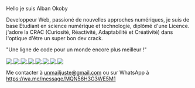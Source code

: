 
Hello je suis Alban Okoby

Developpeur Web, passioné de nouvelles approches numériques, je suis de base Etudiant en science numérique et technologie, diplômé d'une Licence. j'adore la CRAC (Curiosité, Réactivité, Adaptabilité et Créativité) dans l'optique d'être un super bon dev crack.

"Une ligne de code pour un monde encore plus meilleur !"

<a href="https://github.com/alban-okoby/alban-okoby">
  <img align="center" src="https://github-readme-stats.vercel.app/api?username=alban-okoby&theme=highcontrast&show_icons=true&count_private=true&show_owner=true" />
</a>
<a href="https://github.com/alban-okoby/alban-okoby">
  <img align="center" src="https://github-readme-stats.vercel.app/api/top-langs/?username=alban-okoby&theme=highcontrast&show_icons=true&hide=scss" />
</a>
<a href="https://github.com/alban-okoby/small-cauldron">
  <img align="center" src="https://github-readme-stats.vercel.app/api/pin/?username=alban-okoby&repo=small-cauldron" />
</a>
<a href="https://github.com/alban-okoby/mean-crud-app">
  <img align="center" src="https://github-readme-stats.vercel.app/api/pin/?username=alban-okoby&repo=mean-crud-app&theme=dark" />
 </a> 
<a href="https://github.com/alban-okoby/cidabali">
  <img align="center" src="https://github-readme-stats.vercel.app/api/pin/?username=alban-okoby&repo=cidabali" />
</a>
<a href="https://github.com/alban-okoby/portfolio_perso">
  <img align="center" src="https://github-readme-stats.vercel.app/api/pin/?username=alban-okoby&repo=portfolio_perso&theme=dark" />
</a>
<a href="https://github.com/alban-okoby/portfoliotp">
  <img align="center" src="https://github-readme-stats.vercel.app/api/pin/?username=alban-okoby&repo=portfoliotp" />
</a>
<a href="https://github.com/alban-okoby/php_porfolio">
  <img align="center" src="https://github-readme-stats.vercel.app/api/pin/?username=alban-okoby&repo=php_portfolio&theme=dark" />
</a>


Me contacter à unmailjuste@gmail.com 
ou sur WhatsApp à
https://wa.me/message/MQN56H3G3WE5M1

